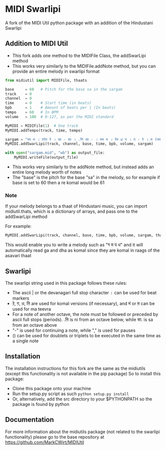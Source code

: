 # MIDI Swarlipi
A fork of the MIDI Util python package with an addition of the Hindustani Swarlipi

## Addition to MIDI Util
- This fork adds one method to the MIDIFile Class, the addSwarLipi method
- This works very similarly to the MIDIFile.addNote method, but you can provide an entire melody in swarlipi format

```python
from midiutil import MIDIFile, thaats

base	 = 60	# Pitch for the base sa in the sargam
track    = 0
channel  = 0
time     = 0    # Start time (in beats)
bpb 	 = 1    # Amount of beats per | (In beats)
tempo    = 60   # In BPM
volume   = 100  # 0-127, as per the MIDI standard

MyMIDI = MIDIFile(1)  # One track
MyMIDI.addTempo(track, time, tempo)

sargam = "पप म । ग़रेग़ रे । सा - सा । .नि सा - । मम म । रेम ध़ प । ग़ - रे । म (पमग़रेसा) । , ।ग़ । - । ग़ प रे । - । ग़रेसा .नि .ध़ । रे । म ग़ रे सा । - रेसा । .नि - सा"
MyMIDI.addSwarLipi(track, channel, base, time, bpb, volume, sargam)

with open("sargam.mid", "wb") as output_file:
    MyMIDI.writeFile(output_file)
```

- This works very similarly to the addNote method, but instead adds an entire long melody worth of notes
- The "base" is the pitch for the base "sa" in the melody, so for example if base is set to 60 then a re komal would be 61

### Note
If your melody belongs to a thaat of Hindustani music, you can import midiutil.thats, which is a dictionary of arrays, and pass one to the addSwarLipi method

For example:
```python
MyMIDI.addSwarLipi(track, channel, base, time, bpb, volume, sargam, thaat = thaats["asavari"])
```
This would enable you to write a melody such as "ग म प ध" and it will automatically read ga and dha as komal since they are komal in raags of the asavari thaat

## Swarlipi
The swarlipi string used in this package follows these rules:
- The ascii | or the devanagari full stop character । can be used for beat markers
- ऱे, ग़, ध़, ऩि are used for komal versions (if necessary), and मं or म़ can be used for ma teevra
- For a note of another octave, the note must be followed or preceded by ascii full stops (periods). .ऩि is ni from an octave below, while सा. is sa from an octave above
- "-" is used for continuing a note, while "," is used for pauses
- () can be used for doublets or triplets to be executed in the same time as a single note

## Installation
The installation instructions for this fork are the same as the midiutils (except this functionality is not available in the pip package)
So to install this package:
- Clone this package onto your machine
- Run the setup.py script as such `python setup.py install`
- Or, alternatively, add the src directory to your $PYTHONPATH so the package is found by python

## Documentation
For more information about the midiutils package (not related to the swarlipi functionality) please go to the base repository at https://github.com/MarkCWirt/MIDIUtil
